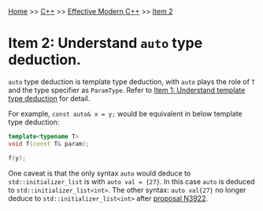 [Home](../../../../README.md) >> [C++](../../../../README.md#c++) >> [Effective Modern C++](../../README.md) >> [Item 2](./README.md)

# Item 2: Understand `auto` type deduction.

`auto` type deduction is template type deduction, with `auto` plays the role of `T` and the type specifier as `ParamType`. Refer to [Item 1: Understand template type deduction](../item_1) for detail.

For example, `const auto& x = y;` would be equivalent in below template type deduction:

```c++
template<typename T>
void f(const T& param);

f(y);
```

One caveat is that the only syntax `auto` would deduce to `std::initializer_list` is with `auto val = {27}`. In this case `auto` is deduced to `std::initializer_list<int>`. The other syntax: `auto val{27}` no longer deduce to `std::initializer_list<int>` after [proposal N3922](https://www.open-std.org/jtc1/sc22/wg21/docs/papers/2014/n3922.html).

